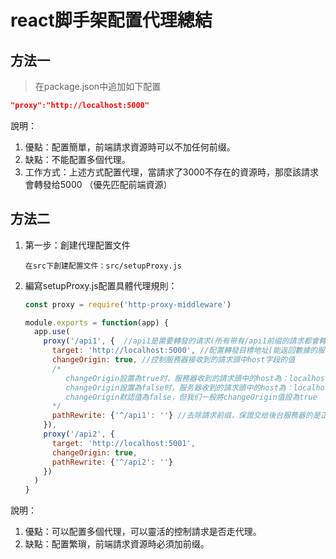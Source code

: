 # react脚手架配置代理總結



## 方法一

> 在package.json中追加如下配置

```json
"proxy":"http://localhost:5000"
```

說明：

1. 優點：配置簡單，前端請求資源時可以不加任何前缀。
2. 缺點：不能配置多個代理。
3. 工作方式：上述方式配置代理，當請求了3000不存在的資源時，那麼該請求會轉發给5000 （優先匹配前端資源）



## 方法二

1. 第一步：創建代理配置文件

   ```
   在src下創建配置文件：src/setupProxy.js
   ```

2. 編寫setupProxy.js配置具體代理規則：

   ```js
   const proxy = require('http-proxy-middleware')
   
   module.exports = function(app) {
     app.use(
       proxy('/api1', {  //api1是需要轉發的请求(所有带有/api1前缀的請求都會轉發给5000)
         target: 'http://localhost:5000', //配置轉發目標地址(能返回數據的服務器地址)
         changeOrigin: true, //控制服務器接收到的請求頭中host字段的值
         /*
         	changeOrigin設置為true时，服務器收到的請求頭中的host為：localhost:5000
         	changeOrigin設置為false时，服务器收到的請求頭中的host為：localhost:3000
         	changeOrigin默認值為false，但我们一般將changeOrigin值設為true
         */
         pathRewrite: {'^/api1': ''} //去除請求前缀，保證交给後台服務器的是正常請求地址(必須配置)
       }),
       proxy('/api2', { 
         target: 'http://localhost:5001',
         changeOrigin: true,
         pathRewrite: {'^/api2': ''}
       })
     )
   }
   ```

說明：

1. 優點：可以配置多個代理，可以靈活的控制請求是否走代理。
2. 缺點：配置繁瑣，前端請求資源時必須加前缀。